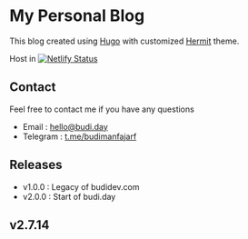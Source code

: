 # My Personal Blog

This blog created using [Hugo](https://themes.gohugo.io/) with customized [Hermit](https://themes.gohugo.io/hermit/) theme.

Host in [![Netlify Status](https://api.netlify.com/api/v1/badges/7171b328-2836-4050-8ff3-e143de197c89/deploy-status)](https://app.netlify.com/sites/budi/deploys)

## Contact

Feel free to contact me if you have any questions

- Email : [hello@budi.day](mailto:hello@budi.day)
- Telegram : [t.me/budimanfajarf](https://t.me/budimanfajarf)

## Releases

- v1.0.0 : Legacy of budidev.com
- v2.0.0 : Start of budi.day

## v2.7.14

